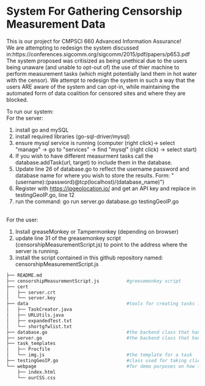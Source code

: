 <h1> System For Gathering Censorship Measurement Data </h1>
This is our project for CMPSCI 660 Advanced Information Assurance!<br>
We are attempting to redesign the system discussed in:https://conferences.sigcomm.org/sigcomm/2015/pdf/papers/p653.pdf
The system proposed was critisized as being unethical due to the users being unaware (and unable to opt-out of) the use of thier machine to perform measurement tasks (which might potentially land them in hot water with the censor). We attempt to redesign the system in such a way that the users ARE aware of the system and can opt-in, while maintaining the automated form of data coalition for censored sites and where they are blocked.

To run our system:<br>
For the server:
1. install go and mySQL
2. install required libraries (go-sql-driver/mysql)
3. ensure mysql service is running (computer (right click)-> select "manage" -> go to "services" -> find "mysql" (right click) -> select start)
4. If you wish to have different measurment tasks call the database.addTask(url, target) to include them in the database.
5. Update line 26 of database.go to reflect the username password and database name for where you wish to store the results. Form: "(username):(password)@tcp(localhost)/(database_name)")
6. Register with https://ipgeolocation.io/ and get an API key and replace in testingGeoIP.go, line 12
7. run the command: go run server.go database.go testingGeoIP.go


<br>For the user:<br>
1. Install greaseMonkey or Tampermonkey (depending on browser)
2. update line 31 of the greasemonkey script (censorshipMeasurementScript.js) to point to the address where the server is running.
3. install the script contained in this github repository named: censorshipMeasurementScript.js

```bash
├── README.md
├── censorshipMeasurementScript.js          #greesemonkey script
├── cert
│   ├── server.crt
│   └── server.key
├── data                                    #tools for creating tasks in our database
│   ├── TaskCreator.java
│   ├── URLUtils.java
│   ├── expandedTest.txt
│   └── shortgfwlist.txt
├── database.go                             #the backend class that handles database interactions
├── server.go                               #the backend class that handles rest requests from clients
├── task_templates
│   ├── Procfile
│   └── img.js                              #the template for a task 
├── testingGeoIP.go                         #class used for taking client ip and identifying where they are geographically located
└── webpage                                 #for demo purposes on how the system works
    ├── index.html      
    └── ourCSS.css
```



